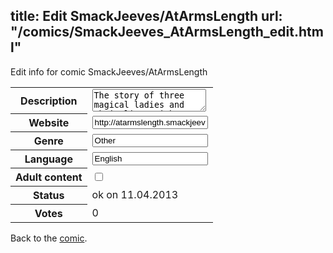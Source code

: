title: Edit SmackJeeves/AtArmsLength
url: "/comics/SmackJeeves_AtArmsLength_edit.html"
---
Edit info for comic SmackJeeves/AtArmsLength

<form name="comic" action="http://gaepostmail.appengine.com/comic" name="post">
<table class="comicinfo">
<tr>
<th>Description</th><td><textarea name="description">The story of three magical ladies and their lives with their husbands, making it in the modern world and dealing with the occasional monster attack. Updated Tuesdays, Thursdays and Saturdays.</textarea></td>
</tr>
<tr>
<th>Website</th><td><input type="text" name="url" value="http://atarmslength.smackjeeves.com/comics/"/></td>
</tr>
<tr>
<th>Genre</th><td><input type="text" name="genre" value="Other"/></td>
</tr>
<tr>
<th>Language</th><td><input type="text" name="language" value="English"/></td>
</tr>
<tr>
<th>Adult content</th><td><input type="checkbox" name="adult" value="adult" /></td>
</tr>
<tr>
<th>Status</th><td>ok on 11.04.2013</td>
</tr>
<tr>
<th>Votes</th><td>0</div></td>
</tr>
</table>
</form>

Back to the [comic](/comics/SmackJeeves_AtArmsLength.html).
